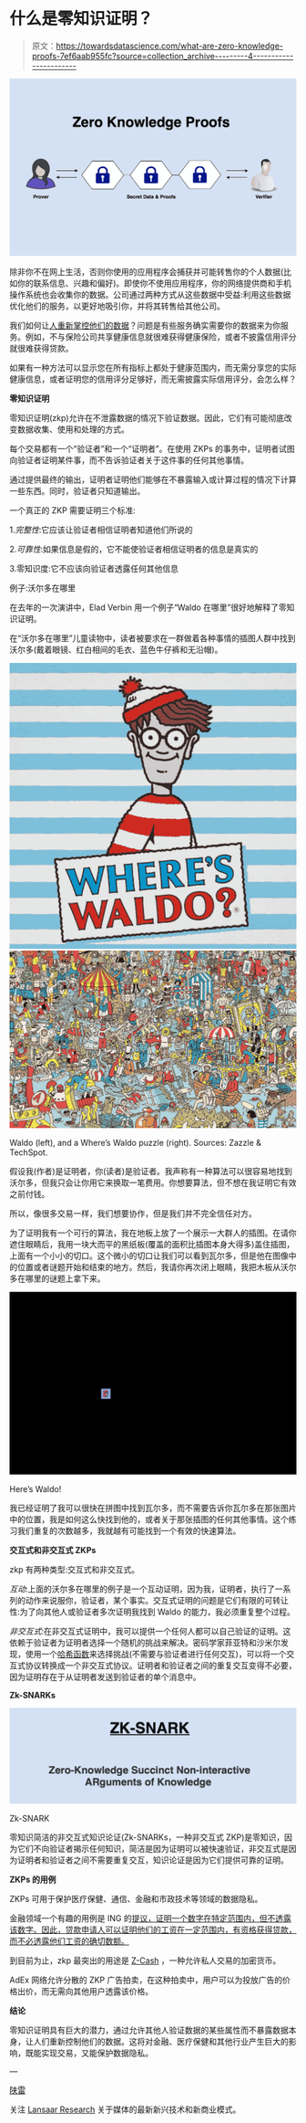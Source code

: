 # 什么是零知识证明？

> 原文：<https://towardsdatascience.com/what-are-zero-knowledge-proofs-7ef6aab955fc?source=collection_archive---------4----------------------->

![](img/968bee2849bb2c02604ac7f3b5efb572.png)

除非你不在网上生活，否则你使用的应用程序会捕获并可能转售你的个人数据(比如你的联系信息、兴趣和偏好)。即使你不使用应用程序，你的网络提供商和手机操作系统也会收集你的数据。公司通过两种方式从这些数据中受益:利用这些数据优化他们的服务，以更好地吸引你，并将其转售给其他公司。

我们如何让[人重新掌控他们的数据](/how-blockchains-will-enable-privacy-1522a846bf65)？问题是有些服务确实需要你的数据来为你服务。例如，不与保险公司共享健康信息就很难获得健康保险，或者不披露信用评分就很难获得贷款。

如果有一种方法可以显示您在所有指标上都处于健康范围内，而无需分享您的实际健康信息，或者证明您的信用评分足够好，而无需披露实际信用评分，会怎么样？

**零知识证明**

零知识证明(zkp)允许在不泄露数据的情况下验证数据。因此，它们有可能彻底改变数据收集、使用和处理的方式。

每个交易都有一个“验证者”和一个“证明者”。在使用 ZKPs 的事务中，证明者试图向验证者证明某件事，而不告诉验证者关于这件事的任何其他事情。

通过提供最终的输出，证明者证明他们能够在不暴露输入或计算过程的情况下计算一些东西。同时，验证者只知道输出。

一个真正的 ZKP 需要证明三个标准:

1.*完整性*:它应该让验证者相信证明者知道他们所说的

2.*可靠性*:如果信息是假的，它不能使验证者相信证明者的信息是真实的

3.零知识度:它不应该向验证者透露任何其他信息

例子:沃尔多在哪里

在去年的一次演讲中，Elad Verbin 用一个例子“Waldo 在哪里”很好地解释了零知识证明。

在“沃尔多在哪里”儿童读物中，读者被要求在一群做着各种事情的插图人群中找到沃尔多(戴着眼镜、红白相间的毛衣、蓝色牛仔裤和无沿帽)。

![](img/f80cad6ae8f8c62401c9ee79fa117bbe.png)![](img/8b7e77a5c8da6f2ed728afcd0793f82c.png)

Waldo (left), and a Where’s Waldo puzzle (right). Sources: Zazzle & TechSpot.

假设我(作者)是证明者，你(读者)是验证者。我声称有一种算法可以很容易地找到沃尔多，但我只会让你用它来换取一笔费用。你想要算法，但不想在我证明它有效之前付钱。

所以，像很多交易一样，我们想要协作，但是我们并不完全信任对方。

为了证明我有一个可行的算法，我在地板上放了一个展示一大群人的插图。在请你遮住眼睛后，我用一块大而平的黑纸板(覆盖的面积比插图本身大得多)盖住插图，上面有一个小小的切口。这个微小的切口让我们可以看到瓦尔多，但是他在图像中的位置或者谜题开始和结束的地方。然后，我请你再次闭上眼睛，我把木板从沃尔多在哪里的谜题上拿下来。

![](img/f21ad2650274075946ea929c897afc38.png)

Here’s Waldo!

我已经证明了我可以很快在拼图中找到瓦尔多，而不需要告诉你瓦尔多在那张图片中的位置，我是如何这么快找到他的，或者关于那张插图的任何其他事情。这个练习我们重复的次数越多，我就越有可能找到一个有效的快速算法。

**交互式和非交互式 ZKPs**

zkp 有两种类型:交互式和非交互式。

*互动*:上面的沃尔多在哪里的例子是一个互动证明，因为我，证明者，执行了一系列的动作来说服你，验证者，某个事实。交互式证明的问题是它们有限的可转让性:为了向其他人或验证者多次证明我找到 Waldo 的能力，我必须重复整个过程。

*非交互式*:在非交互式证明中，我可以提供一个任何人都可以自己验证的证明。这依赖于验证者为证明者选择一个随机的挑战来解决。密码学家菲亚特和沙米尔发现，使用一个[哈希函数](https://hackernoon.com/cryptographic-hashing-c25da23609c3)来选择挑战(不需要与验证者进行任何交互)，可以将一个交互式协议转换成一个非交互式协议。证明者和验证者之间的重复交互变得不必要，因为证明存在于从证明者发送到验证者的单个消息中。

**Zk-SNARKs**

![](img/ce68a1d99cadd1e94672b56ce13d01c3.png)

Zk-SNARK

零知识简洁的非交互式知识论证(Zk-SNARKs，一种非交互式 ZKP)是零知识，因为它们不向验证者揭示任何知识，简洁是因为证明可以被快速验证，非交互式是因为证明者和验证者之间不需要重复交互，知识论证是因为它们提供可靠的证明。

**ZKPs 的用例**

ZKPs 可用于保护医疗保健、通信、金融和市政技术等领域的数据隐私。

金融领域一个有趣的用例是 ING 的[提议，证明一个数字在特定范围内，但不透露该数字。因此，贷款申请人可以证明他们的工资在一定范围内，有资格获得贷款，而不必透露他们工资的确切数额。](https://www.ingwb.com/themes/distributed-ledger-technology-articles/ing-launches-major-addition-to-blockchain-technology)

到目前为止，zkp 最突出的用途是 [Z-Cash](https://z.cash) ，一种允许私人交易的加密货币。

AdEx 网络允许分散的 ZKP 广告拍卖，在这种拍卖中，用户可以为投放广告的价格出价，而无需向其他用户透露该价格。

**结论**

零知识证明具有巨大的潜力，通过允许其他人验证数据的某些属性而不暴露数据本身，让人们重新控制他们的数据。这将对金融、医疗保健和其他行业产生巨大的影响，既能实现交易，又能保护数据隐私。

—

[陕雷](http://www.shaanray.com)

关注 [Lansaar Research](https://medium.com/lansaar) 关于媒体的最新新兴技术和新商业模式。